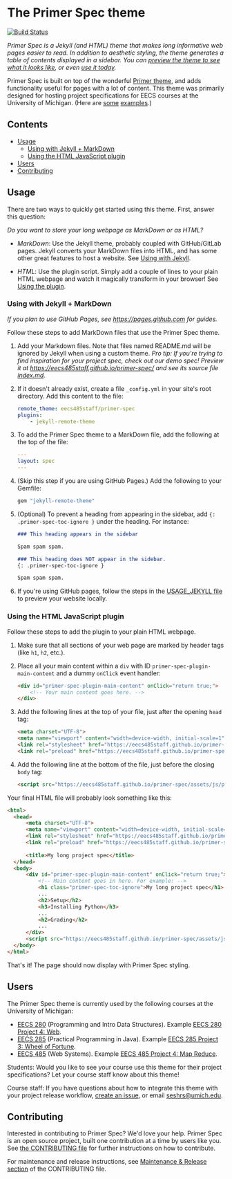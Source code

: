 # The Primer Spec theme

[![Build Status](https://travis-ci.com/eecs485staff/primer-spec.svg?branch=master)](https://travis-ci.com/eecs485staff/primer-spec)

*Primer Spec is a Jekyll (and HTML) theme that makes long informative web pages easier to read. In addition to aesthetic styling, the theme generates a table of contents displayed in a sidebar. You can [preview the theme to see what it looks like](http://eecs485staff.github.io/primer-spec), or even [use it today](#usage).*

Primer Spec is built on top of the wonderful [Primer theme](https://github.com/pages-themes/primer), and adds functionality useful for pages with a lot of content. This theme was primarily designed for hosting project specifications for EECS courses at the University of Michigan. (Here are [some](https://eecs485staff.github.io/p1-insta485-static/) [examples](https://eecs280staff.github.io/p1-stats/).)

## Contents
- [Usage](#usage)
  - [Using with Jekyll + MarkDown](#using-with-jekyll--markdown)
  - [Using the HTML JavaScript plugin](#using-the-html-javascript-plugin)
- [Users](#users)
- [Contributing](#contributing)

## Usage
There are two ways to quickly get started using this theme. First, answer this question:

*Do you want to store your long webpage as MarkDown or as HTML?*

- *MarkDown*:
  Use the Jekyll theme, probably coupled with GitHub/GitLab pages. Jekyll converts your MarkDown files into HTML, and has some other great features to host a website. See [Using with Jekyll](#using-with-jekyll--markdown).

- *HTML*:
  Use the plugin script. Simply add a couple of lines to your plain HTML webpage and watch it magically transform in your browser! See [Using the plugin](#using-the-html-javascript-plugin).


### Using with Jekyll + MarkDown
*If you plan to use GitHub Pages, see https://pages.github.com for guides.*

Follow these steps to add MarkDown files that use the Primer Spec theme.

1. Add your Markdown files. Note that files named README.md will be ignored by Jekyll when using a custom theme.
_Pro tip: If you're trying to find inspiration for your project spec, check out our demo spec! Preview it at https://eecs485staff.github.io/primer-spec/ and see its source file [index.md](index.md)._

2. If it doesn't already exist, create a file `_config.yml` in your site's root directory. Add this content to the file:

    ```yml
    remote_theme: eecs485staff/primer-spec
    plugins:
        - jekyll-remote-theme
    ```

3. To add the Primer Spec theme to a MarkDown file, add the following at the top of the file:

    ```yml
    ---
    layout: spec
    ---
    ```

4. (Skip this step if you are using GitHub Pages.) Add the following to your Gemfile:

    ```ruby
    gem "jekyll-remote-theme"
    ```

5. (Optional) To prevent a heading from appearing in the sidebar, add `{: .primer-spec-toc-ignore }` under the heading. For instance:

    ```markdown
    ### This heading appears in the sidebar
    
    Spam spam spam.

    ### This heading does NOT appear in the sidebar.
    {: .primer-spec-toc-ignore }

    Spam spam spam.
    ```

6. If you're using GitHub pages, follow the steps in the [USAGE_JEKYLL file](docs/USAGE_JEKYLL.md#Previewing-GitHub-Pages-locally) to preview your website locally.


### Using the HTML JavaScript plugin
Follow these steps to add the plugin to your plain HTML webpage.

1. Make sure that all sections of your web page are marked by header tags (like `h1`, `h2`, etc.).

2. Place all your main content within a `div` with ID `primer-spec-plugin-main-content` and a dummy `onClick` event handler:

    ```html
    <div id="primer-spec-plugin-main-content" onClick="return true;">
        <!-- Your main content goes here. -->
    </div>
    ```

3. Add the following lines at the top of your file, just after the opening `head` tag:

    ```html
    <meta charset="UTF-8">
    <meta name="viewport" content="width=device-width, initial-scale=1">
    <link rel="stylesheet" href="https://eecs485staff.github.io/primer-spec/assets/css/primer-spec-base.css">
    <link rel="preload" href="https://eecs485staff.github.io/primer-spec/assets/js/primer_spec_plugin.min.js" as="script" crossorigin>
    ```

4. Add the following line at the bottom of the file, just before the closing `body` tag:

    ```html
    <script src="https://eecs485staff.github.io/primer-spec/assets/js/primer_spec_plugin.min.js" crossorigin="anonymous"></script>
    ```

Your final HTML file will probably look something like this:

```html
<html>
  <head>
      <meta charset="UTF-8">
      <meta name="viewport" content="width=device-width, initial-scale=1">
      <link rel="stylesheet" href="https://eecs485staff.github.io/primer-spec/assets/css/primer-spec-base.css">
      <link rel="preload" href="https://eecs485staff.github.io/primer-spec/assets/js/primer_spec_plugin.min.js" as="script" crossorigin>
      
      <title>My long project spec</title>
  </head>
  <body>
      <div id="primer-spec-plugin-main-content" onClick="return true;">
          <!-- Main content goes in here. For example: -->
          <h1 class="primer-spec-toc-ignore">My long project spec</h1>
          ...
          <h2>Setup</h2>
          <h3>Installing Python</h3>
          ...
          <h2>Grading</h2>
          ...
      </div>
      <script src="https://eecs485staff.github.io/primer-spec/assets/js/primer_spec_plugin.min.js" crossorigin="anonymous"></script>
  </body>
</html>
```

That's it! The page should now display with Primer Spec styling.

## Users

The Primer Spec theme is currently used by the following courses at the University of Michigan:
- [EECS 280](https://eecs280staff.github.io/eecs280.org/) (Programming and Intro Data Structures). Example [EECS 280 Project 4: Web](https://eecs280staff.github.io/p4-web/).
- [EECS 285](https://eecs285.github.io/eecs285.org/) (Practical Programming in Java). Example [EECS 285 Project 3: Wheel of Fortune](https://eecs285.github.io/p3-wheel/).
- [EECS 485](https://eecs485staff.github.io/eecs485.org/) (Web Systems). Example [EECS 485 Project 4: Map Reduce](https://eecs485staff.github.io/p4-mapreduce/).

Students: Would you like to see your course use this theme for their project specifications? Let your course staff know about this theme!

Course staff: If you have questions about how to integrate this theme with your project release workflow, [create an issue](https://github.com/eecs485staff/primer-spec/issues/), or email [seshrs@umich.edu](mailto:seshrs@umich.edu).

## Contributing

Interested in contributing to Primer Spec? We'd love your help. Primer Spec is an open source project, built one contribution at a time by users like you. See [the CONTRIBUTING file](docs/CONTRIBUTING.md) for further instructions on how to contribute.

For maintenance and release instructions, see [Maintenance & Release section](docs/CONTRIBUTING.md#Maintenance--Release) of the CONTRIBUTING file.
